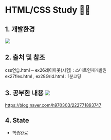 # HTML/CSS Study 👨‍💻

## 1. 개발환경
<img src="https://img.shields.io/badge/Visual Studio Code-007ACC?style=flat-square&logo=Visual Studio Code&logoColor=white"/> 

## 2. 출처 및 참조
css연습.html ~ ex26레이아웃(시험) : 스마트인재개발원
<br>
ex27flex.html , ex28Grid.html : 1분코딩

## 3. 공부한 내용 <img src="https://img.shields.io/badge/ My blog-03C75A?style=flat-square&logo=Naver&logoColor=white&link=https://blog.naver.com/h970303"/>
https://blog.naver.com/h970303/222771893747

## 4. State
- 학습완료
